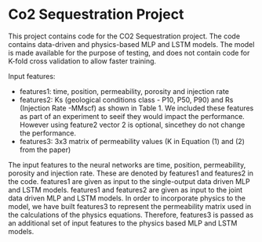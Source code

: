 # Co2 Sequestration Project

This project contains code for the CO2 Sequestration project. The code contains data-driven and physics-based MLP and LSTM models. The model is made available for the purpose of testing, and does not contain code for K-fold cross validation to allow faster training.

Input features:
* features1: time, position, permeability, porosity and injection rate
* features2: Ks  (geological  conditions  class  -  P10,  P50,  P90)  and  Rs  (Injection  Rate  -MMscf) as shown in Table 1.  We included these features as part of an experiment to seeif they would impact the performance.  However using feature2 vector 2 is optional, sincethey do not change the performance.
* features3: 3x3 matrix of permeability values (K in Equation (1) and (2) from the paper)

The input features to the neural networks are time, position, permeability, porosity and injection rate. These are denoted by features1 and features2 in the code. features1 are given as input to the single-output data driven MLP and LSTM models. features1 and features2 are given as input to the joint data driven MLP and LSTM models. In order to incorporate physics to the model, we have built features3 to represent the permeability matrix used in the calculations of the physics equations. Therefore, features3 is passed as an additional set of input features to the physics based MLP and LSTM models. 

